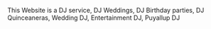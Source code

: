 This Website is a DJ service,
DJ Weddings,
DJ Birthday parties,
DJ Quinceaneras,
Wedding DJ,
Entertainment DJ,
Puyallup DJ
